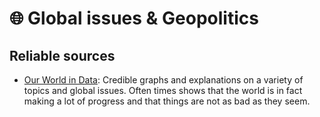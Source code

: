 # 🌐 Global issues & Geopolitics

## Reliable sources

* [Our World in Data](https://ourworldindata.org/): Credible graphs and explanations on a variety of topics and global issues. Often times shows that the world is in fact making a lot of progress and that things are not as bad as they seem.
